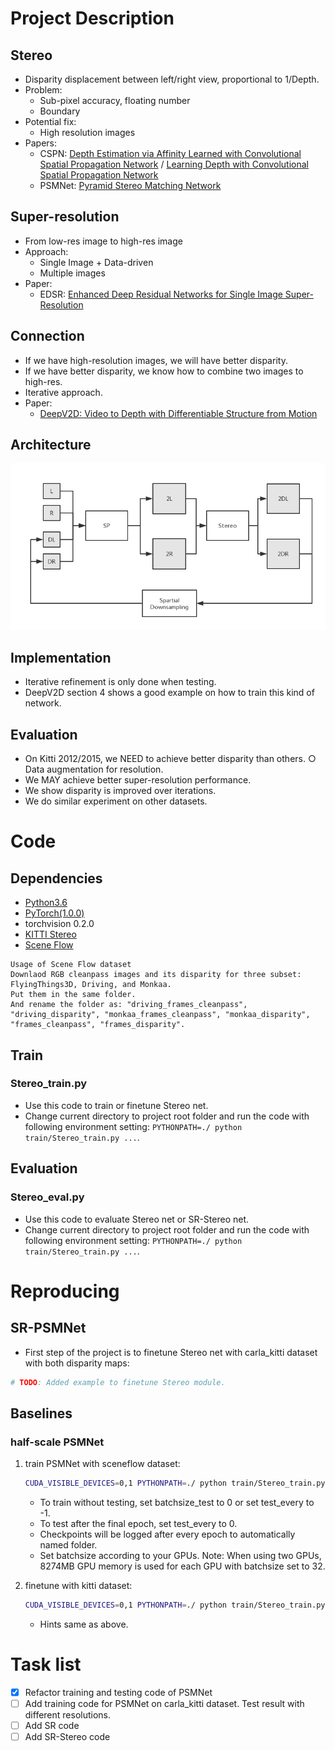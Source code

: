 # Project Description

## Stereo

- Disparity displacement between left/right view, proportional to 1/Depth.
- Problem: 
    - Sub-pixel accuracy, floating number
    - Boundary
- Potential fix:
    - High resolution images
- Papers:
    - CSPN: [Depth Estimation via Affinity Learned with Convolutional Spatial Propagation Network](https://arxiv.org/abs/1808.00150) / [Learning Depth with Convolutional Spatial Propagation Network](https://arxiv.org/abs/1810.02695)
    - PSMNet: [Pyramid Stereo Matching Network](https://arxiv.org/abs/1803.08669)

## Super-resolution

- From low-res image to high-res image
- Approach: 
    - Single Image + Data-driven
    - Multiple images
- Paper:
    - EDSR: [Enhanced Deep Residual Networks for Single Image Super-Resolution](https://arxiv.org/abs/1707.02921)

## Connection

- If we have high-resolution images, we will have better disparity.
- If we have better disparity, we know how to combine two images to high-res.
- Iterative approach.
- Paper:
    - [DeepV2D: Video to Depth with Differentiable Structure from Motion](https://arxiv.org/abs/1812.04605)

## Architecture

![architecture](images/architecture.png)

## Implementation

- Iterative refinement is only done when testing.
- DeepV2D section 4 shows a good example on how to train this kind of network.

## Evaluation

- On Kitti 2012/2015, we NEED to achieve better disparity than others. ○ Data augmentation for resolution.
- We MAY achieve better super-resolution performance.
- We show disparity is improved over iterations.
- We do similar experiment on other datasets.

# Code

## Dependencies

- [Python3.6](https://www.python.org/downloads/)
- [PyTorch(1.0.0)](http://pytorch.org)
- torchvision 0.2.0
- [KITTI Stereo](http://www.cvlibs.net/datasets/kitti/eval_stereo.php)
- [Scene Flow](https://lmb.informatik.uni-freiburg.de/resources/datasets/SceneFlowDatasets.en.html)

```
Usage of Scene Flow dataset
Downlaod RGB cleanpass images and its disparity for three subset: FlyingThings3D, Driving, and Monkaa.
Put them in the same folder.
And rename the folder as: "driving_frames_cleanpass", "driving_disparity", "monkaa_frames_cleanpass", "monkaa_disparity", "frames_cleanpass", "frames_disparity".
```

## Train

### Stereo_train.py

- Use this code to train or finetune Stereo net.
- Change current directory to project root folder and run the code with following environment setting: ```PYTHONPATH=./ python train/Stereo_train.py ...```. 

## Evaluation

### Stereo_eval.py

- Use this code to evaluate Stereo net or SR-Stereo net.
- Change current directory to project root folder and run the code with following environment setting: ```PYTHONPATH=./ python train/Stereo_train.py ...```. 

# Reproducing

## SR-PSMNet
- First step of the project is to finetune Stereo net with carla_kitti dataset with both disparity maps:
```Python
# TODO: Added example to finetune Stereo module.
```

## Baselines

### half-scale PSMNet

1. train PSMNet with sceneflow dataset:
    ```Bash
    CUDA_VISIBLE_DEVICES=0,1 PYTHONPATH=./ python train/Stereo_train.py --maxdisp 96 --datapath ../datasets/sceneflow/ --dataset sceneflow --epochs 10 --log_every 50 --test_every 0 --load_scale 0.5 --batchsize_train 32 --batchsize_test 32 --lr 0.001 --eval_fcn l1
    ```
    - To train without testing, set batchsize_test to 0 or set test_every to -1.
    - To test after the final epoch, set test_every to 0.
    - Checkpoints will be logged after every epoch to automatically named folder.
    - Set batchsize according to your GPUs. Note: When using two GPUs, 8274MB GPU memory is used for each GPU with batchsize set to 32.

1. finetune with kitti dataset:
    ```Bash
    CUDA_VISIBLE_DEVICES=0,1 PYTHONPATH=./ python train/Stereo_train.py --maxdisp 96 --datapath ../datasets/kitti/data_scene_flow/training/ --dataset kitti2015 --epochs 300 --log_every 10 --test_every 1 --load_scale 0.5 --batchsize_train 32 --batchsize_test 32 --lr 0.001 200 0.0001 --eval_fcn l1 --loadmodel logs/Stereo_train/[TRAINING_DATE]_PSMNet/checkpoint_9.tar
    ```
    - Hints same as above.


# Task list
- [x] Refactor training and testing code of PSMNet
- [ ] Add training code for PSMNet on carla_kitti dataset. Test result with different resolutions.
- [ ] Add SR code
- [ ] Add SR-Stereo code
